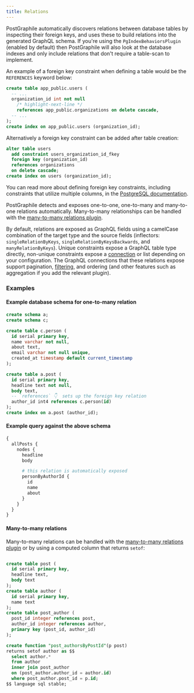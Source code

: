 ```yaml
---
title: Relations
---
```


PostGraphile automatically discovers relations between database tables by
inspecting their foreign keys, and uses these to build relations into the
generated GraphQL schema. If you're using the `PgIndexBehaviorsPlugin` (enabled
by default) then PostGraphile will also look at the database indexes and only
include relations that don't require a table-scan to implement.

An example of a foreign key constraint when defining a table would be the
`REFERENCES` keyword below:

```sql
create table app_public.users (
  -- ...
  organization_id int not null
    /* highlight-next-line */
    references app_public.organizations on delete cascade,
  -- ...
);
create index on app_public.users (organization_id);
```

Alternatively a foreign key constraint can be added after table creation:

```sql
alter table users
  add constraint users_organization_id_fkey
  foreign key (organization_id)
  references organizations
  on delete cascade;
create index on users (organization_id);
```

You can read more about defining foreign key constraints, including constraints
that utilize multiple columns, in the
[PostgreSQL documentation](https://www.postgresql.org/docs/current/static/ddl-constraints.html#DDL-CONSTRAINTS-FK).

PostGraphile detects and exposes one-to-one, one-to-many and many-to-one
relations automatically. Many-to-many relationships can be handled with the
[many-to-many relations plugin](https://github.com/graphile-contrib/pg-many-to-many).

By default, relations are exposed as GraphQL fields using a camelCase
combination of the target type and the source fields (inflectors:
`singleRelationByKeys`, `singleRelationByKeysBackwards`, and
`manyRelationByKeys`). Unique constraints expose a GraphQL table type directly,
non-unique constraints expose a [connection](./connections) or list depending
on your configuration. The GraphQL connections that these relations expose
support pagination, [filtering](./filtering), and ordering (and other features
such as aggregation if you add the relevant plugin).

### Examples

#### Example database schema for one-to-many relation

```sql
create schema a;
create schema c;

create table c.person (
  id serial primary key,
  name varchar not null,
  about text,
  email varchar not null unique,
  created_at timestamp default current_timestamp
);

create table a.post (
  id serial primary key,
  headline text not null,
  body text,
  -- `references` 👇  sets up the foreign key relation
  author_id int4 references c.person(id)
);
create index on a.post (author_id);
```

#### Example query against the above schema

```graphql
{
  allPosts {
    nodes {
      headline
      body

      # this relation is automatically exposed
      personByAuthorId {
        id
        name
        about
      }
    }
  }
}
```

#### Many-to-many relations

Many-to-many relations can be handled with the
[many-to-many relations plugin](https://github.com/graphile-contrib/pg-many-to-many)
or by using a computed column that returns `setof`:

```sql

create table post (
  id serial primary key,
  headline text,
  body text
);
create table author (
  id serial primary key,
  name text
);
create table post_author (
  post_id integer references post,
  author_id integer references author,
  primary key (post_id, author_id)
);

create function "post_authorsByPostId"(p post)
returns setof author as $$
  select author.*
  from author
  inner join post_author
  on (post_author.author_id = author.id)
  where post_author.post_id = p.id;
$$ language sql stable;

```
